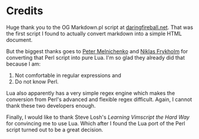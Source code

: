 # Credits 

Huge thank you to the OG Markdown.pl script at [daringfireball.net](https://daringfireball.net/projects/markdown). That was the first script I found to actually convert markdown into a simple HTML document.

But the biggest thanks goes to [Peter Melnichenko](https://github.com/mpeterv) and  [Niklas Frykholm](https://github.com/niklasfrykholm) for converting that Perl script into pure Lua. I'm so glad they already did that because I am:

1. Not comfortable in regular expressions and 
2. Do not know Perl.

Lua also apparently has a very simple regex engine which makes the conversion from Perl's advanced and flexible regex difficult. Again, I cannot thank these two developers enough.

Finally, I would like to thank Steve Losh's _Learning Vimscript the Hard Way_ for convincing me to use Lua. Which after I found the Lua port of the Perl script turned out to be a great decision.
